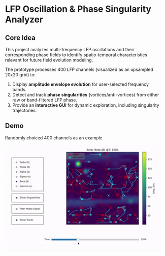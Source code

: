 # LFP Oscillation & Phase Singularity Analyzer

## Core Idea

This project analyzes multi-frequency LFP oscillations and their corresponding phase fields to identify spatio-temporal characteristics relevant for future field evolution modeling.

The prototype processes 400 LFP channels (visualized as an upsampled 20x20 grid) to:
1.  Display **amplitude envelope evolution** for user-selected frequency bands.
2.  Detect and track **phase singularities** (vortices/anti-vortices) from either raw or band-filtered LFP phase.
3.  Provide an **interactive GUI** for dynamic exploration, including singularity trajectories.

## Demo
Randomly choiced 400 channels as an example
<!-- Replace with your GIF. Ensure 'analyzer_demo.gif' is in an 'assets' folder. -->
<p align="center">
  <img src="./assets/analyzer_demo.gif" alt="LFP Analyzer Demo" width="700"/>
</p>



